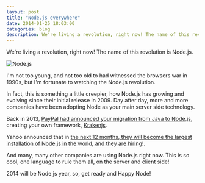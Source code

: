 ```yaml
---
layout: post
title: "Node.js everywhere"
date: 2014-01-25 18:03:00
categories: blog
description: We're living a revolution, right now! The name of this revolution is Node.js
---
```


We're living a revolution, right now! The name of this revolution is Node.js.

<img src="/img/nodejs.jpg" alt="Node.js">

I'm not too young, and not too old to had witnessed the browsers war in 1990s, but I'm fortunate to watching the Node.js revolution.

In fact, this is something a little creepier, how Node.js has growing and evolving since their initial release in 2009. Day after day, more and more companies have been adopting Node as your main server side technology.

Back in 2013, <a href="https://www.paypal-engineering.com/2013/11/22/node-js-at-paypal/" target="_blank">PayPal had announced your migration from Java to Node.js</a>, creating your own framework, <a href="http://krakenjs.com/" target="_blank">Krakenjs</a>.

Yahoo announced that in <a href="http://yahooeng.tumblr.com/nodeweekly" target="_blank">the next 12 months, they will become the largest installation of Node.js in the world, and they are hiring!</a>.

And many, many other companies are using Node.js right now. This is so cool, one language to rule them all, on the server and client side!

2014 will be Node.js year, so, get ready and Happy Node!